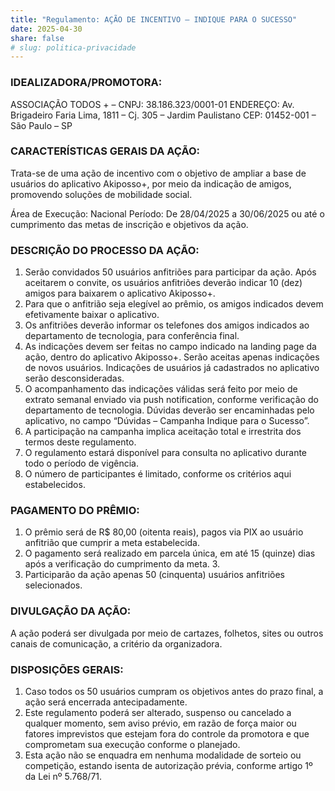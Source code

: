 ```yaml
---
title: "Regulamento: AÇÃO DE INCENTIVO – INDIQUE PARA O SUCESSO"
date: 2025-04-30
share: false
# slug: politica-privacidade
---
```

<style>
    main .container:last-child {
        display: none !important;
    }
</style>

### IDEALIZADORA/PROMOTORA:
ASSOCIAÇÃO TODOS + – CNPJ: 38.186.323/0001-01
ENDEREÇO: Av. Brigadeiro Faria Lima, 1811 – Cj. 305 – Jardim Paulistano
CEP: 01452-001 – São Paulo – SP

### CARACTERÍSTICAS GERAIS DA AÇÃO:
Trata-se de uma ação de incentivo com o objetivo de ampliar a base de usuários do aplicativo Akiposso+, por meio da indicação de amigos, promovendo soluções de mobilidade social.

Área de Execução: Nacional
Período: De 28/04/2025 a 30/06/2025 ou até o cumprimento das metas de inscrição e objetivos da ação.

### DESCRIÇÃO DO PROCESSO DA AÇÃO:
1.	Serão convidados 50 usuários anfitriões para participar da ação.
Após aceitarem o convite, os usuários anfitriões deverão indicar 10 (dez) amigos para baixarem o aplicativo Akiposso+.
2.	Para que o anfitrião seja elegível ao prêmio, os amigos indicados devem efetivamente baixar o aplicativo.
3.	Os anfitriões deverão informar os telefones dos amigos indicados ao departamento de tecnologia, para conferência final.
4.	As indicações devem ser feitas no campo indicado na landing page da ação, dentro do aplicativo Akiposso+.
Serão aceitas apenas indicações de novos usuários. Indicações de usuários já cadastrados no aplicativo serão desconsideradas.
5.	O acompanhamento das indicações válidas será feito por meio de extrato semanal enviado via push notification, conforme verificação do departamento de tecnologia.
 Dúvidas deverão ser encaminhadas pelo aplicativo, no campo “Dúvidas – Campanha Indique para o Sucesso”.
6.	A participação na campanha implica aceitação total e irrestrita dos termos deste regulamento.
7.	O regulamento estará disponível para consulta no aplicativo durante todo o período de vigência.
8.	O número de participantes é limitado, conforme os critérios aqui estabelecidos.

### PAGAMENTO DO PRÊMIO:
1.	O prêmio será de R$ 80,00 (oitenta reais), pagos via PIX ao usuário anfitrião que cumprir a meta estabelecida.
2.	O pagamento será realizado em parcela única, em até 15 (quinze) dias após a verificação do cumprimento da meta. 3.
3.	Participarão da ação apenas 50 (cinquenta) usuários anfitriões selecionados.

### DIVULGAÇÃO DA AÇÃO:
A ação poderá ser divulgada por meio de cartazes, folhetos, sites ou outros canais de comunicação, a critério da organizadora.

### DISPOSIÇÕES GERAIS:
1.	Caso todos os 50 usuários cumpram os objetivos antes do prazo final, a ação será encerrada antecipadamente.
2.	Este regulamento poderá ser alterado, suspenso ou cancelado a qualquer momento, sem aviso prévio, em razão de força maior ou fatores imprevistos que estejam fora do controle da promotora e que comprometam sua execução conforme o planejado.
3.	Esta ação não se enquadra em nenhuma modalidade de sorteio ou competição, estando isenta de autorização prévia, conforme artigo 1º da Lei nº 5.768/71.
